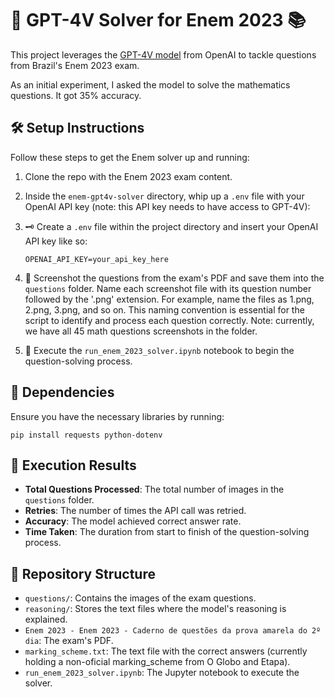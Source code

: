 # 🤖 GPT-4V Solver for Enem 2023 📚

This project leverages the [GPT-4V model](https://cdn.openai.com/papers/GPTV_System_Card.pdf) from OpenAI to tackle questions from Brazil's Enem 2023 exam.

As an initial experiment, I asked the model to solve the mathematics questions. It got 35% accuracy.

## 🛠 Setup Instructions

Follow these steps to get the Enem solver up and running:

1. Clone the repo with the Enem 2023 exam content.
2. Inside the `enem-gpt4v-solver` directory, whip up a `.env` file with your OpenAI API key (note: this API key needs to have access to GPT-4V):
3. 🗝️ Create a `.env` file within the project directory and insert your OpenAI API key like so:

    ```env
    OPENAI_API_KEY=your_api_key_here
    ```

4. 📸 Screenshot the questions from the exam's PDF and save them into the `questions` folder. Name each screenshot file with its question number followed by the '.png' extension. For example, name the files as 1.png, 2.png, 3.png, and so on. This naming convention is essential for the script to identify and process each question correctly. Note: currently, we have all 45 math questions screenshots in the folder.

5. 🚀 Execute the `run_enem_2023_solver.ipynb` notebook to begin the question-solving process.

## 📌 Dependencies

Ensure you have the necessary libraries by running:

    pip install requests python-dotenv

## 🎯 Execution Results

- **Total Questions Processed**: The total number of images in the `questions` folder.
- **Retries**: The number of times the API call was retried.
- **Accuracy**: The model achieved correct answer rate.
- **Time Taken**: The duration from start to finish of the question-solving process.

## 📂 Repository Structure

- `questions/`: Contains the images of the exam questions.
- `reasoning/`: Stores the text files where the model's reasoning is explained.
- `Enem 2023 - Enem 2023 - Caderno de questões da prova amarela do 2º dia`: The exam's PDF.
- `marking_scheme.txt`: The text file with the correct answers (currently holding a non-oficial marking_scheme from O Globo and Etapa).
- `run_enem_2023_solver.ipynb`: The Jupyter notebook to execute the solver.
